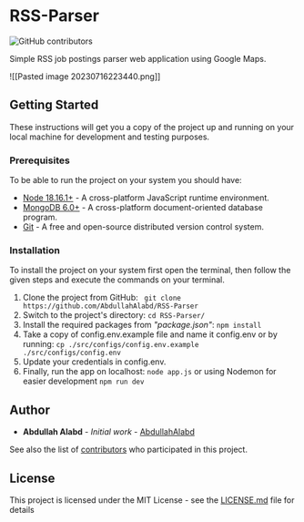 # RSS-Parser
![GitHub contributors](https://img.shields.io/github/contributors/AbdullahAlabd/RSS-Parser)


Simple RSS job postings parser web application using Google Maps.

![[Pasted image 20230716223440.png]]


## Getting Started

These instructions will get you a copy of the project up and running on your local machine for development and testing purposes.

### Prerequisites

To be able to run the project on your system you should have:
 - [Node 18.16.1+](https://nodejs.org/en) - A cross-platform JavaScript runtime environment.
 - [MongoDB 6.0+](https://www.mongodb.com/docs/manual/administration/install-community) - A cross-platform document-oriented database program.
 - [Git](https://git-scm.com/downloads) - A free and open-source distributed version control system.

### Installation
To install the project on your system first open the terminal, then follow the given steps and execute the commands on your terminal.

 1. Clone the project from GitHub:
 ``` git clone https://github.com/AbdullahAlabd/RSS-Parser```
 2. Switch to the project's directory:
 ```cd RSS-Parser/``` 
 3. Install the required packages from *"package.json"*:
 ```npm install```
 4. Take a copy of config.env.example file and name it config.env or by running: 
```cp ./src/configs/config.env.example ./src/configs/config.env```
 5. Update your credentials in config.env.
 6. Finally, run the app on localhost: ```node app.js``` or using Nodemon for easier development ```npm run dev```

## Author
* **Abdullah Alabd** - *Initial work* - [AbdullahAlabd](https://github.com/AbdullahAlabd)

See also the list of [contributors](https://github.com/AbdullahAlabd/RSS-Parser/graphs/contributors) who participated in this project.

## License

This project is licensed under the MIT License - see the [LICENSE.md](LICENSE.md) file for details
